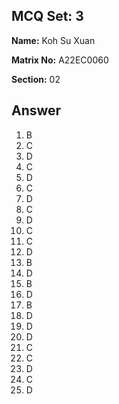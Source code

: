 ## MCQ Set: 3

**Name:** Koh Su Xuan

**Matrix No:** A22EC0060

**Section:** 02

## Answer
1. B
2. C
3. D
4. C
5. D
6. C
7. D
8. C
9. D
10. C
11. C
12. D
13. B
14. D
15. B
16. D
17. B
18. D
19. D
20. D
21. C
22. C
23. D
24. C
25. D

